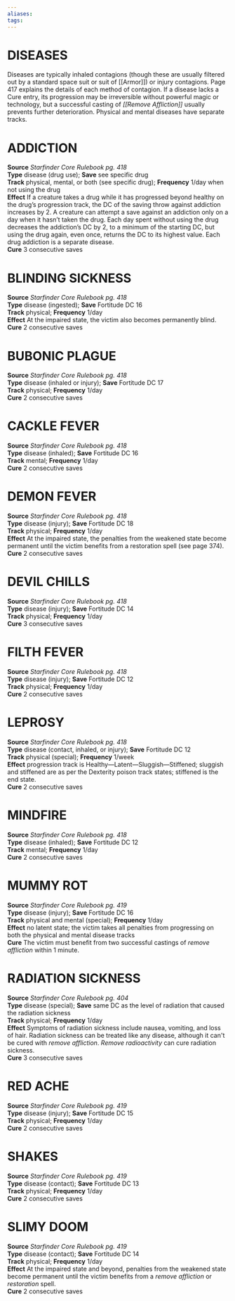 ```yaml
---
aliases: 
tags: 
---
```

# DISEASES

Diseases are typically inhaled contagions (though these are usually filtered out by a standard space suit or suit of [[Armor]]) or injury contagions. Page 417 explains the details of each method of contagion. If a disease lacks a Cure entry, its progression may be irreversible without powerful magic or technology, but a successful casting of _[[Remove Affliction]]_ usually prevents further deterioration. Physical and mental diseases have separate tracks.
# ADDICTION

**Source** _Starfinder Core Rulebook pg. 418_  
**Type** disease (drug use); **Save** see specific drug  
**Track** physical, mental, or both (see specific drug); **Frequency** 1/day when not using the drug  
**Effect** If a creature takes a drug while it has progressed beyond healthy on the drug’s progression track, the DC of the saving throw against addiction increases by 2. A creature can attempt a save against an addiction only on a day when it hasn’t taken the drug. Each day spent without using the drug decreases the addiction’s DC by 2, to a minimum of the starting DC, but using the drug again, even once, returns the DC to its highest value. Each drug addiction is a separate disease.  
**Cure** 3 consecutive saves

# BLINDING SICKNESS

**Source** _Starfinder Core Rulebook pg. 418_  
**Type** disease (ingested); **Save** Fortitude DC 16  
**Track** physical; **Frequency** 1/day  
**Effect** At the impaired state, the victim also becomes permanently blind.  
**Cure** 2 consecutive saves

# BUBONIC PLAGUE

**Source** _Starfinder Core Rulebook pg. 418_  
**Type** disease (inhaled or injury); **Save** Fortitude DC 17  
**Track** physical; **Frequency** 1/day  
**Cure** 2 consecutive saves

# CACKLE FEVER

**Source** _Starfinder Core Rulebook pg. 418_  
**Type** disease (inhaled); **Save** Fortitude DC 16  
**Track** mental; **Frequency** 1/day  
**Cure** 2 consecutive saves

# DEMON FEVER

**Source** _Starfinder Core Rulebook pg. 418_  
**Type** disease (injury); **Save** Fortitude DC 18  
**Track** physical; **Frequency** 1/day  
**Effect** At the impaired state, the penalties from the weakened state become permanent until the victim benefits from a restoration spell (see page 374).  
**Cure** 2 consecutive saves

# DEVIL CHILLS

**Source** _Starfinder Core Rulebook pg. 418_  
**Type** disease (injury); **Save** Fortitude DC 14  
**Track** physical; **Frequency** 1/day  
**Cure** 3 consecutive saves

# FILTH FEVER

**Source** _Starfinder Core Rulebook pg. 418_  
**Type** disease (injury); **Save** Fortitude DC 12  
**Track** physical; **Frequency** 1/day  
**Cure** 2 consecutive saves

# LEPROSY

**Source** _Starfinder Core Rulebook pg. 418_  
**Type** disease (contact, inhaled, or injury); **Save** Fortitude DC 12  
**Track** physical (special); **Frequency** 1/week  
**Effect** progression track is Healthy—Latent—Sluggish—Stiffened; sluggish and stiffened are as per the Dexterity poison track states; stiffened is the end state.  
**Cure** 2 consecutive saves

# MINDFIRE

**Source** _Starfinder Core Rulebook pg. 418_  
**Type** disease (inhaled); **Save** Fortitude DC 12  
**Track** mental; **Frequency** 1/day  
**Cure** 2 consecutive saves

# MUMMY ROT

**Source** _Starfinder Core Rulebook pg. 419_  
**Type** disease (injury); **Save** Fortitude DC 16  
**Track** physical and mental (special); **Frequency** 1/day  
**Effect** no latent state; the victim takes all penalties from progressing on both the physical and mental disease tracks  
**Cure** The victim must benefit from two successful castings of _remove affliction_ within 1 minute.

# RADIATION SICKNESS

**Source** _Starfinder Core Rulebook pg. 404_  
**Type** disease (special); **Save** same DC as the level of radiation that caused the radiation sickness  
**Track** physical; **Frequency** 1/day  
**Effect** Symptoms of radiation sickness include nausea, vomiting, and loss of hair. Radiation sickness can be treated like any disease, although it can't be cured with _remove affliction_. _Remove radioactivity_ can cure radiation sickness.  
**Cure** 3 consecutive saves

# RED ACHE

**Source** _Starfinder Core Rulebook pg. 419_  
**Type** disease (injury); **Save** Fortitude DC 15  
**Track** physical; **Frequency** 1/day  
**Cure** 2 consecutive saves

# SHAKES

**Source** _Starfinder Core Rulebook pg. 419_  
**Type** disease (contact); **Save** Fortitude DC 13  
**Track** physical; **Frequency** 1/day  
**Cure** 2 consecutive saves

# SLIMY DOOM

**Source** _Starfinder Core Rulebook pg. 419_  
**Type** disease (contact); **Save** Fortitude DC 14  
**Track** physical; **Frequency** 1/day  
**Effect** At the impaired state and beyond, penalties from the weakened state become permanent until the victim benefits from a _remove affliction_ or _restoration_ spell.  
**Cure** 2 consecutive saves